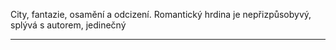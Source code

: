 City, fantazie, osamění a odcizení. Romantický hrdina je nepřizpůsobyvý, splývá s autorem, jedinečný

---



